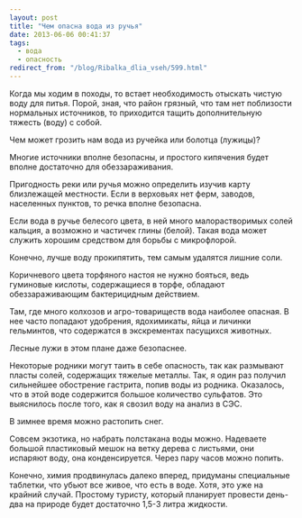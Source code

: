 ```yaml
---
layout: post
title: "Чем опасна вода из ручья"
date: 2013-06-06 00:41:37
tags:
  - вода
  - опасность
redirect_from: "/blog/Ribalka_dlia_vseh/599.html"
---
```

Когда мы ходим в походы, то встает необходимость отыскать чистую воду
для питья. Порой, зная, что район грязный, что там нет поблизости
нормальных источников, то приходится тащить дополнительную тяжесть
(воду) с собой.

Чем может грозить нам вода из ручейка или болотца (лужицы)?

Многие источники вполне безопасны, и простого кипячения будет вполне
достаточно для обеззараживания.

Пригодность реки или ручья можно определить изучив карту близлежащей
местности. Если в верховьях нет ферм, заводов, населенных пунктов, то
речка вполне безопасна.

Если вода в ручье белесого цвета, в ней много малорастворимых солей
кальция, а возможно и частичек глины (белой). Такая вода может служить
хорошим средством для борьбы с микрофлорой.

Конечно, лучше воду прокипятить, тем самым удалятся лишние соли.

Коричневого цвета торфяного настоя не нужно бояться, ведь гуминовые
кислоты, содержащиеся в торфе, обладают обеззараживающим бактерицидным
действием.

Там, где много колхозов и агро-товариществ вода наиболее опасная. В нее
часто попадают удобрения, ядохимикаты, яйца и личинки гельминтов, что
содержатся в экскрементах пасущихся животных.

Лесные лужи в этом плане даже безопаснее.

Некоторые родники могут таить в себе опасность, так как размывают пласты
солей, содержащих тяжелые металлы. Так, я один раз получил сильнейшее
обострение гастрита, попив воды из родника. Оказалось, что в этой воде
содержится большое количество сульфатов. Это выяснилось после того, как
я свозил воду на анализ в СЭС.

В зимнее время можно растопить снег.

Совсем экзотика, но набрать полстакана воды можно. Надеваете большой
пластиковый мешок на ветку дерева с листьями, они испаряют воду, она
конденсируется. Через пару часов можно попить.

Конечно, химия продвинулась далеко вперед, придуманы специальные
таблетки, что убьют все живое, что есть в воде. Хотя, это уже на крайний
случай. Простому туристу, который планирует провести день-два на природе
будет достаточно 1,5-3 литра жидкости.
